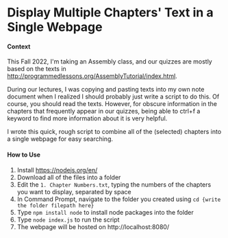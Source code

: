 # Display Multiple Chapters' Text in a Single Webpage

#### Context

This Fall 2022, I'm taking an Assembly class, and our quizzes are mostly based on the texts in http://programmedlessons.org/AssemblyTutorial/index.html.

During our lectures, I was copying and pasting texts into my own note document when I realized I should probably just write a script to do this.
Of course, you should read the texts. However, for obscure information in the chapters that frequently appear in our quizzes, being able to ctrl+f a keyword to find more information about it is very helpful.


I wrote this quick, rough script to combine all of the (selected) chapters into a single webpage for easy searching.

#### How to Use
1. Install https://nodejs.org/en/
2. Download all of the files into a folder
3. Edit the `1. Chapter Numbers.txt`, typing the numbers of the chapters you want to display, separated by space
4. In Command Prompt, navigate to the folder you created using `cd {write the folder filepath here}`
5. Type `npm install node` to install node packages into the folder
6. Type `node index.js` to run the script
7. The webpage will be hosted on http://localhost:8080/

